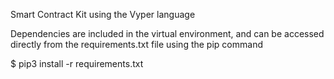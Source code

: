 Smart Contract Kit using the Vyper language

Dependencies are included in the virtual environment, and can be accessed directly from the requirements.txt file using the pip command 

$ pip3 install -r requirements.txt

